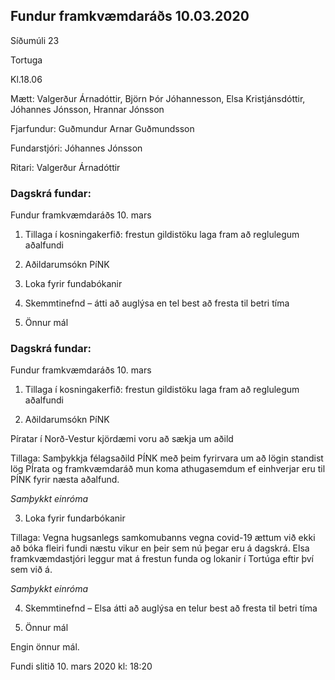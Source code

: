 ## Fundur framkvæmdaráðs 10.03.2020

Síðumúli 23 

Tortuga 

Kl.18.06

Mætt: Valgerður Árnadóttir, Björn Þór Jóhannesson, Elsa Kristjánsdóttir, Jóhannes Jónsson, Hrannar Jónsson

Fjarfundur: Guðmundur Arnar Guðmundsson

Fundarstjóri: Jóhannes Jónsson

Ritari: Valgerður Árnadóttir


### Dagskrá fundar: 

Fundur framkvæmdaráðs 10. mars

1. Tillaga í kosningakerfið: frestun gildistöku laga fram að reglulegum aðalfundi

2. Aðildarumsókn PíNK

3. Loka fyrir fundabókanir

4. Skemmtinefnd – átti að auglýsa en tel best að fresta til betri tíma

5. Önnur mál


### Dagskrá fundar: 

Fundur framkvæmdaráðs 10. mars

1. Tillaga í kosningakerfið: frestun gildistöku laga fram að reglulegum aðalfundi


2. Aðildarumsókn PíNK

Píratar í Norð-Vestur kjördæmi voru að sækja um aðild

Tillaga: Samþykkja félagsaðild PÍNK með þeim fyrirvara um að lögin standist lög PÍrata og framkvæmdaráð mun koma athugasemdum ef einhverjar eru til PÍNK fyrir næsta aðalfund.

*Samþykkt einróma*

3. Loka fyrir fundarbókanir

Tillaga: Vegna hugsanlegs samkomubanns vegna covid-19 ættum við ekki að bóka fleiri fundi næstu vikur en þeir sem nú þegar eru á dagskrá. Elsa framkvæmdastjóri leggur mat á frestun funda og lokanir í Tortúga eftir því sem við á.

*Samþykkt einróma*

4. Skemmtinefnd – Elsa átti að auglýsa en telur best að fresta til betri tíma

5. Önnur mál

Engin önnur mál.

Fundi slitið 10. mars 2020 kl: 18:20
